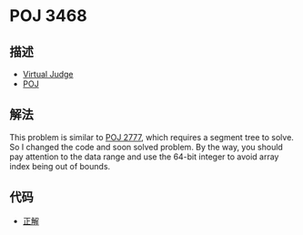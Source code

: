 # POJ 3468

## 描述

- [Virtual Judge](https://vjudge.net/problem/POJ-3468)
- [POJ](http://poj.org/problem?id=3468)

## 解法

This problem is similar to <a href="/codes/?oj=POJ&pid=2777">POJ 2777</a>, which requires a segment tree to solve. So I changed the code and soon solved problem. By the way, you should pay attention to the data range and use the 64-bit integer to avoid array index being out of bounds. 

## 代码

- [正解](POJ.3468.0.cpp)
